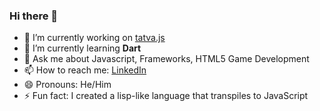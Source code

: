 ### Hi there 👋

- 🔭 I’m currently working on [tatva.js](https://github.com/theharshsingh/tatva.js)
- 🌱 I’m currently learning **Dart**
- 💬 Ask me about Javascript, Frameworks, HTML5 Game Development
- 📫 How to reach me: [LinkedIn](https://linkedin.com/in/harshsingh_in)
- 😄 Pronouns: He/Him
- ⚡ Fun fact: I created a lisp-like language that transpiles to JavaScript
